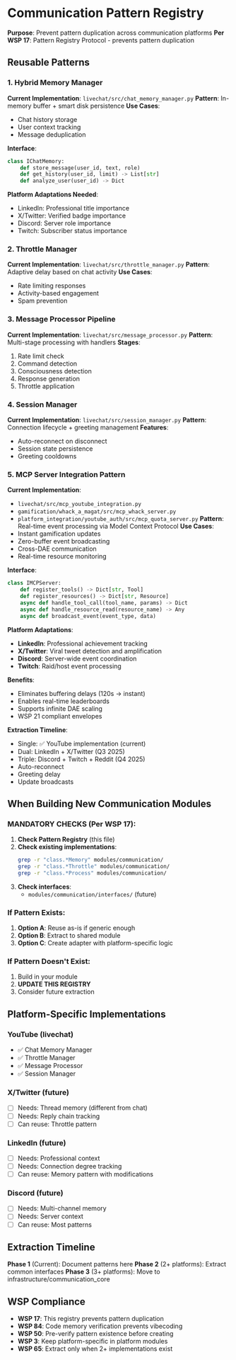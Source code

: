 # Communication Pattern Registry
**Purpose**: Prevent pattern duplication across communication platforms
**Per WSP 17**: Pattern Registry Protocol - prevents pattern duplication

## Reusable Patterns

### 1. Hybrid Memory Manager
**Current Implementation**: `livechat/src/chat_memory_manager.py`
**Pattern**: In-memory buffer + smart disk persistence
**Use Cases**: 
- Chat history storage
- User context tracking
- Message deduplication

**Interface**:
```python
class IChatMemory:
    def store_message(user_id, text, role)
    def get_history(user_id, limit) -> List[str]
    def analyze_user(user_id) -> Dict
```

**Platform Adaptations Needed**:
- LinkedIn: Professional title importance
- X/Twitter: Verified badge importance  
- Discord: Server role importance
- Twitch: Subscriber status importance

### 2. Throttle Manager
**Current Implementation**: `livechat/src/throttle_manager.py`
**Pattern**: Adaptive delay based on chat activity
**Use Cases**:
- Rate limiting responses
- Activity-based engagement
- Spam prevention

### 3. Message Processor Pipeline
**Current Implementation**: `livechat/src/message_processor.py`
**Pattern**: Multi-stage processing with handlers
**Stages**:
1. Rate limit check
2. Command detection
3. Consciousness detection
4. Response generation
5. Throttle application

### 4. Session Manager
**Current Implementation**: `livechat/src/session_manager.py`
**Pattern**: Connection lifecycle + greeting management
**Features**:
- Auto-reconnect on disconnect
- Session state persistence
- Greeting cooldowns

### 5. MCP Server Integration Pattern
**Current Implementation**: 
- `livechat/src/mcp_youtube_integration.py`
- `gamification/whack_a_magat/src/mcp_whack_server.py`
- `platform_integration/youtube_auth/src/mcp_quota_server.py`
**Pattern**: Real-time event processing via Model Context Protocol
**Use Cases**:
- Instant gamification updates
- Zero-buffer event broadcasting
- Cross-DAE communication
- Real-time resource monitoring

**Interface**:
```python
class IMCPServer:
    def register_tools() -> Dict[str, Tool]
    def register_resources() -> Dict[str, Resource]
    async def handle_tool_call(tool_name, params) -> Dict
    async def handle_resource_read(resource_name) -> Any
    async def broadcast_event(event_type, data)
```

**Platform Adaptations**:
- **LinkedIn**: Professional achievement tracking
- **X/Twitter**: Viral tweet detection and amplification
- **Discord**: Server-wide event coordination
- **Twitch**: Raid/host event processing

**Benefits**:
- Eliminates buffering delays (120s → instant)
- Enables real-time leaderboards
- Supports infinite DAE scaling
- WSP 21 compliant envelopes

**Extraction Timeline**:
- Single: ✅ YouTube implementation (current)
- Dual: LinkedIn + X/Twitter (Q3 2025)
- Triple: Discord + Twitch + Reddit (Q4 2025)
- Auto-reconnect
- Greeting delay
- Update broadcasts

## When Building New Communication Modules

### MANDATORY CHECKS (Per WSP 17):

1. **Check Pattern Registry** (this file)
2. **Check existing implementations**:
   ```bash
   grep -r "class.*Memory" modules/communication/
   grep -r "class.*Throttle" modules/communication/
   grep -r "class.*Process" modules/communication/
   ```
3. **Check interfaces**:
   - `modules/communication/interfaces/` (future)

### If Pattern Exists:
1. **Option A**: Reuse as-is if generic enough
2. **Option B**: Extract to shared module
3. **Option C**: Create adapter with platform-specific logic

### If Pattern Doesn't Exist:
1. Build in your module
2. **UPDATE THIS REGISTRY**
3. Consider future extraction

## Platform-Specific Implementations

### YouTube (livechat)
- ✅ Chat Memory Manager
- ✅ Throttle Manager
- ✅ Message Processor
- ✅ Session Manager

### X/Twitter (future)
- [ ] Needs: Thread memory (different from chat)
- [ ] Needs: Reply chain tracking
- [ ] Can reuse: Throttle pattern

### LinkedIn (future)
- [ ] Needs: Professional context
- [ ] Needs: Connection degree tracking
- [ ] Can reuse: Memory pattern with modifications

### Discord (future)
- [ ] Needs: Multi-channel memory
- [ ] Needs: Server context
- [ ] Can reuse: Most patterns

## Extraction Timeline

**Phase 1** (Current): Document patterns here
**Phase 2** (2+ platforms): Extract common interfaces
**Phase 3** (3+ platforms): Move to infrastructure/communication_core

## WSP Compliance
- **WSP 17**: This registry prevents pattern duplication
- **WSP 84**: Code memory verification prevents vibecoding
- **WSP 50**: Pre-verify pattern existence before creating
- **WSP 3**: Keep platform-specific in platform modules
- **WSP 65**: Extract only when 2+ implementations exist